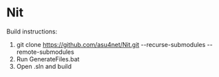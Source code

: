 # Nit

Build instructions:

1. git clone https://github.com/asu4net/Nit.git --recurse-submodules --remote-submodules
2. Run GenerateFiles.bat
3. Open .sln and build
